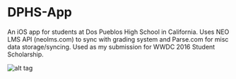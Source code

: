 # DPHS-App

An iOS app for students at Dos Pueblos High School in California. Uses NEO LMS API (neolms.com) to sync with grading system and Parse.com for misc data storage/syncing. Used as my submission for WWDC 2016 Student Scholarship.


![alt tag](https://raw.githubusercontent.com/woakley5/DPHS-App/master/RPSlidingMenuDemo/Images.xcassets/AppIcon.appiconset/Icon%20180x180%20PNG.png)
